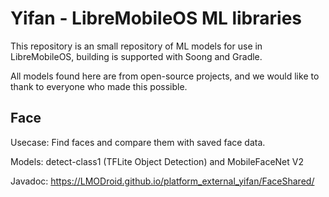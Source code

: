 # Yifan - LibreMobileOS ML libraries

This repository is an small repository of ML models for use in LibreMobileOS, building is supported with Soong and Gradle.

All models found here are from open-source projects, and we would like to thank to everyone who made this possible.

## Face

Usecase: Find faces and compare them with saved face data.

Models: detect-class1 (TFLite Object Detection) and MobileFaceNet V2

Javadoc: https://LMODroid.github.io/platform_external_yifan/FaceShared/
